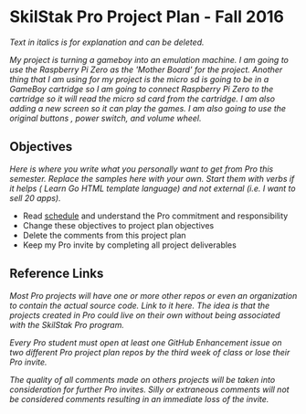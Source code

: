 # SkilStak Pro Project Plan - Fall 2016

*Text in italics is for explanation and can be deleted.*
 
*My project is turning a gameboy into an emulation machine. I am going to use the Raspberry Pi Zero as the 'Mother Board' for the project. Another thing that I am using for my project is the micro sd is going to be in a GameBoy cartridge so I am going to connect Raspberry Pi Zero to the cartridge so it will read the micro sd card from the cartridge. I am also adding a new screen so it can play the games. I am also going to use the original buttons , power switch, and volume wheel.*

## Objectives

*Here is where you write what you personally want to get from Pro
this semester. Replace the samples here with your own. Start them
with verbs if it helps ( Learn Go HTML template language) and not
external (i.e. I want to sell 20 apps).*

* Read [schedule][] and understand the Pro commitment and responsibility
* Change these objectives to project plan objectives
* Delete the comments from this project plan
* Keep my Pro invite by completing all project deliverables

[schedule]: schedule.md

## Reference Links

*Most Pro projects will have one or more other repos or even an
organization to contain the actual source code. Link to it here.
The idea is that the projects created in Pro could live on their
own without being associated with the SkilStak Pro program.*

*Every Pro student must open at least one GitHub Enhancement issue
on two different Pro project plan repos by the third week of class
or lose their Pro invite.*

*The quality of all comments made on others projects will be taken
into consideration for further Pro invites. Silly or extraneous
comments will not be considered comments resulting in an immediate
loss of the invite.*
